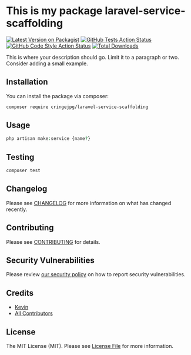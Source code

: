 # This is my package laravel-service-scaffolding

[![Latest Version on Packagist](https://img.shields.io/packagist/v/cringejpg/laravel-service-scaffolding.svg?style=flat-square)](https://packagist.org/packages/cringejpg/laravel-service-scaffolding)
[![GitHub Tests Action Status](https://img.shields.io/github/actions/workflow/status/cringejpg/laravel-service-scaffolding/run-tests.yml?branch=main&label=tests&style=flat-square)](https://github.com/cringejpg/laravel-service-scaffolding/actions?query=workflow%3Arun-tests+branch%3Amain)
[![GitHub Code Style Action Status](https://img.shields.io/github/actions/workflow/status/cringejpg/laravel-service-scaffolding/fix-php-code-style-issues.yml?branch=main&label=code%20style&style=flat-square)](https://github.com/cringejpg/laravel-service-scaffolding/actions?query=workflow%3A"Fix+PHP+code+style+issues"+branch%3Amain)
[![Total Downloads](https://img.shields.io/packagist/dt/cringejpg/laravel-service-scaffolding.svg?style=flat-square)](https://packagist.org/packages/cringejpg/laravel-service-scaffolding)

This is where your description should go. Limit it to a paragraph or two. Consider adding a small example.

## Installation

You can install the package via composer:

```bash
composer require cringejpg/laravel-service-scaffolding
```

## Usage

```php
php artisan make:service {name?}
```

## Testing

```bash
composer test
```

## Changelog

Please see [CHANGELOG](CHANGELOG.md) for more information on what has changed recently.

## Contributing

Please see [CONTRIBUTING](CONTRIBUTING.md) for details.

## Security Vulnerabilities

Please review [our security policy](../../security/policy) on how to report security vulnerabilities.

## Credits

- [Kevin](https://github.com/CringeJPG)
- [All Contributors](../../contributors)

## License

The MIT License (MIT). Please see [License File](LICENSE.md) for more information.
